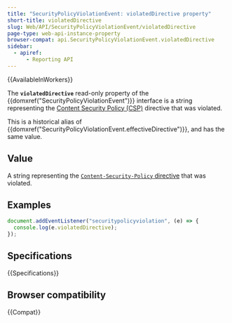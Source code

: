 ```yaml
---
title: "SecurityPolicyViolationEvent: violatedDirective property"
short-title: violatedDirective
slug: Web/API/SecurityPolicyViolationEvent/violatedDirective
page-type: web-api-instance-property
browser-compat: api.SecurityPolicyViolationEvent.violatedDirective
sidebar:
  - apiref:
      - Reporting API
---
```


{{AvailableInWorkers}}

The **`violatedDirective`** read-only property of the {{domxref("SecurityPolicyViolationEvent")}} interface is a string representing the [Content Security Policy (CSP)](/en-US/docs/Web/HTTP/Guides/CSP) directive that was violated.

This is a historical alias of {{domxref("SecurityPolicyViolationEvent.effectiveDirective")}}, and has the same value.

## Value

A string representing the [`Content-Security-Policy` directive](/en-US/docs/Web/HTTP/Reference/Headers/Content-Security-Policy#directives) that was violated.

## Examples

```js
document.addEventListener("securitypolicyviolation", (e) => {
  console.log(e.violatedDirective);
});
```

## Specifications

{{Specifications}}

## Browser compatibility

{{Compat}}
